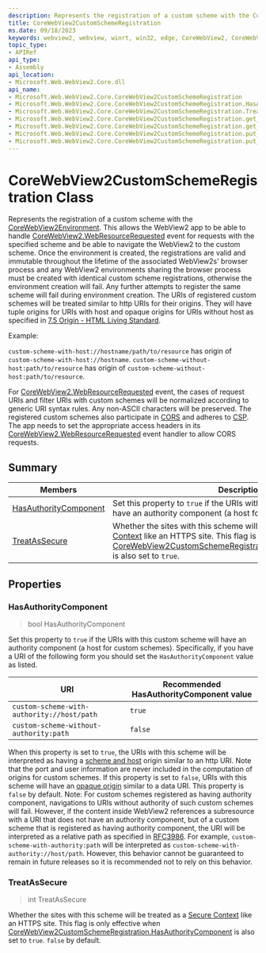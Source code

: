 ```yaml
---
description: Represents the registration of a custom scheme with the CoreWebView2Environment.
title: CoreWebView2CustomSchemeRegistration
ms.date: 09/18/2023
keywords: webview2, webview, winrt, win32, edge, CoreWebView2, CoreWebView2Controller, browser control, edge html, CoreWebView2CustomSchemeRegistration
topic_type:
- APIRef
api_type:
- Assembly
api_location:
- Microsoft.Web.WebView2.Core.dll
api_name:
- Microsoft.Web.WebView2.Core.CoreWebView2CustomSchemeRegistration
- Microsoft.Web.WebView2.Core.CoreWebView2CustomSchemeRegistration.HasAuthorityComponent
- Microsoft.Web.WebView2.Core.CoreWebView2CustomSchemeRegistration.TreatAsSecure
- Microsoft.Web.WebView2.Core.CoreWebView2CustomSchemeRegistration.get_HasAuthorityComponent
- Microsoft.Web.WebView2.Core.CoreWebView2CustomSchemeRegistration.get_TreatAsSecure
- Microsoft.Web.WebView2.Core.CoreWebView2CustomSchemeRegistration.put_HasAuthorityComponent
- Microsoft.Web.WebView2.Core.CoreWebView2CustomSchemeRegistration.put_TreatAsSecure
---
```


# CoreWebView2CustomSchemeRegistration Class



Represents the registration of a custom scheme with the [CoreWebView2Environment](corewebview2environment.md).
This allows the WebView2 app to be able to handle [CoreWebView2.WebResourceRequested](corewebview2.md#webresourcerequested) event for requests with the specified scheme and be able to navigate the WebView2 to the custom scheme. Once the environment is created, the registrations are valid and immutable throughout the lifetime of the associated WebView2s' browser process and any WebView2 environments sharing the browser process must be created with identical custom scheme registrations, otherwise the environment creation will fail.
Any further attempts to register the same scheme will fail during environment creation.
The URIs of registered custom schemes will be treated similar to http URIs for their origins.
They will have tuple origins for URIs with host and opaque origins for URIs without host as specified in [7.5 Origin - HTML Living Standard](https://html.spec.whatwg.org/multipage/origin.html).

Example:

`custom-scheme-with-host://hostname/path/to/resource` has origin of `custom-scheme-with-host://hostname`.
`custom-scheme-without-host:path/to/resource` has origin of `custom-scheme-without-host:path/to/resource`.

For [CoreWebView2.WebResourceRequested](corewebview2.md#webresourcerequested) event, the cases of request URIs and filter URIs with custom schemes will be normalized according to generic URI syntax rules. Any non-ASCII characters will be preserved.
The registered custom schemes also participate in [CORS](https://developer.mozilla.org/docs/Web/HTTP/CORS) and adheres to [CSP](https://developer.mozilla.org/docs/Web/HTTP/CSP).
The app needs to set the appropriate access headers in its [CoreWebView2.WebResourceRequested](corewebview2.md#webresourcerequested) event handler to allow CORS requests.

## Summary

Members|Description
--|--
[HasAuthorityComponent](#hasauthoritycomponent) | Set this property to `true` if the URIs with this custom scheme will have an authority component (a host for custom schemes).
[TreatAsSecure](#treatassecure) | Whether the sites with this scheme will be treated as a [Secure Context](https://developer.mozilla.org/docs/Web/Security/Secure_Contexts) like an HTTPS site. This flag is only effective when [CoreWebView2CustomSchemeRegistration.HasAuthorityComponent](corewebview2customschemeregistration.md#hasauthoritycomponent) is also set to `true`.

## Properties

### HasAuthorityComponent

>  bool HasAuthorityComponent

Set this property to `true` if the URIs with this custom scheme will have an authority component (a host for custom schemes).
Specifically, if you have a URI of the following form you should set the `HasAuthorityComponent` value as listed.

| URI | Recommended HasAuthorityComponent value |
| -- | -- |
| `custom-scheme-with-authority://host/path` | `true` |
| `custom-scheme-without-authority:path` | `false` |

When this property is set to `true`, the URIs with this scheme will be interpreted as having a [scheme and host](https://html.spec.whatwg.org/multipage/origin.html#concept-origin-tuple) origin similar to an http URI. Note that the port and user information are never included in the computation of origins for custom schemes.
If this property is set to `false`, URIs with this scheme will have an [opaque origin](https://html.spec.whatwg.org/multipage/origin.html#concept-origin-opaque) similar to a data URI.
This property is `false` by default.
Note: For custom schemes registered as having authority component, navigations to URIs without authority of such custom schemes will fail.
However, if the content inside WebView2 references a subresource with a URI that does not have an authority component, but of a custom scheme that is registered as having authority component, the URI will be interpreted as a relative path as specified in [RFC3986](https://www.rfc-editor.org/rfc/rfc3986).
For example, `custom-scheme-with-authority:path` will be interpreted as `custom-scheme-with-authority://host/path`.
However, this behavior cannot be guaranteed to remain in future releases so it is recommended not to rely on this behavior.

### TreatAsSecure

>  int TreatAsSecure

Whether the sites with this scheme will be treated as a [Secure Context](https://developer.mozilla.org/docs/Web/Security/Secure_Contexts) like an HTTPS site. This flag is only effective when [CoreWebView2CustomSchemeRegistration.HasAuthorityComponent](corewebview2customschemeregistration.md#hasauthoritycomponent) is also set to `true`.
`false` by default.




